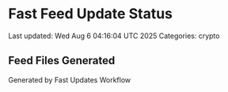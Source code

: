 # Fast Feed Update Status
Last updated: Wed Aug  6 04:16:04 UTC 2025
Categories: crypto

## Feed Files Generated

Generated by Fast Updates Workflow
